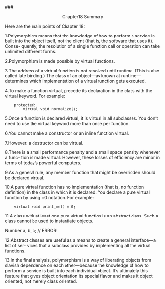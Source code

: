 ###<center>Chapter18 Summary</center>

Here are the main points of Chapter 18:

1.Polymorphism means that the knowledge of how to perform a service is built
into the object itself, not the client (that is, the software that uses it). Conse-
quently, the resolution of a single function call or operation can take unlimited
different forms.

2.Polymorphism is made possible by virtual functions.

3.The address of a virtual function is not resolved until runtime. (This is also
called late binding.) The class of an object—as known at runtime—determines
which implementation of a virtual function gets executed.

4.To make a function virtual, precede its declaration in the class with the virtual
keyword. For example:

        protected:
            virtual void normalize();

5.Once a function is declared virtual, it is virtual in all subclasses. You don’t need
to use the virtual keyword more than once per function.

6.You cannot make a constructor or an inline function virtual.

7.However, a destructor can be virtual.

8.There is a small performance penalty and a small space penalty whenever a func-
tion is made virtual. However, these losses of efficiency are minor in terms of
today’s powerful computers.

9.As a general rule, any member function that might be overridden should be
declared virtual.

10.A pure virtual function has no implementation (that is, no function definition)
in the class in which it is declared. You declare a pure virtual function by using
=0 notation. For example:

        virtual void print_me() = 0;

11.A class with at least one pure virtual function is an abstract class. Such a class
cannot be used to instantiate objects.

Number a, b, c;     // ERROR!

12.Abstract classes are useful as a means to create a general interface—a list of ser-
vices that a subclass provides by implementing all the virtual functions.

13.In the final analysis, polymorphism is a way of liberating objects from slavish
dependence on each other—because the knowledge of how to perform a service
is built into each individual object. It’s ultimately this feature that gives object
orientation its special flavor and makes it object oriented, not merely class
oriented.






